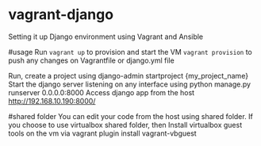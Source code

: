 # vagrant-django
Setting it up Django environment using Vagrant and Ansible 

#usage
Run `vagrant up` to provision and start the VM
`vagrant provision` to push any changes on Vagrantfile or django.yml file 

Run, create a project using django-admin startproject {my_project_name} 
Start the django server listening on any interface using python manage.py runserver 0.0.0.0:8000
Access django app from the host http://192.168.10.190:8000/

#shared folder
You can edit your code from the host using shared folder. 
If you choose to use virtualbox shared folder, then  Install virtualbox guest tools on the vm via vagrant plugin install vagrant-vbguest 